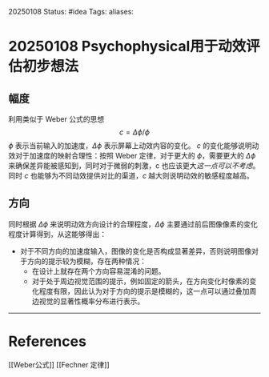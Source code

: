 20250108
Status: #idea
Tags: 
aliases: 
# 20250108 Psychophysical用于动效评估初步想法

## 幅度
利用类似于 Weber 公式的思想
$$
c = \Delta \phi / \phi
$$
$\phi$ 表示当前输入的加速度，$\Delta \phi$ 表示屏幕上动效内容的变化。
$c$ 的变化能够说明动效对于加速度的映射合理性：按照 Weber 定律，对于更大的 $\phi$，需要更大的 $\Delta \phi$ 来确保差异能被感知到，同时对于微弱的刺激，c 也应该更大*这一点可以不考虑*。同时 $c$ 也能够为不同动效提供对比的渠道，$c$ 越大则说明动效的敏感程度越高。

## 方向
同时根据 $\Delta \phi$ 来说明动效方向设计的合理程度，$\Delta \phi$ 主要通过前后图像像素的变化程度计算得到，从这能够得出：
- 对于不同方向的加速度输入，图像的变化是否构成显著差异，否则说明图像对于方向的提示较为模糊，存在两种情况：
	- 在设计上就存在两个方向容易混淆的问题。
	- 对于处于周边视觉范围的提示，例如固定的箭头，在方向变化时像素的变化程度有限，因此认为对于方向的提示是模糊的，这一点可以通过叠加周边视觉的显著性概率分布进行表示。












---
# References
[[Weber公式]]
[[Fechner 定律]]
